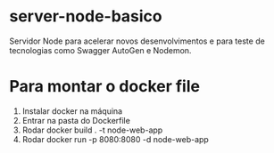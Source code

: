 # server-node-basico
Servidor Node para acelerar novos desenvolvimentos e para teste de tecnologias como Swagger AutoGen e Nodemon.

# Para montar o docker file
1. Instalar docker na máquina
2. Entrar na pasta do Dockerfile
3. Rodar docker build . -t node-web-app
4. Rodar docker run -p 8080:8080 -d node-web-app